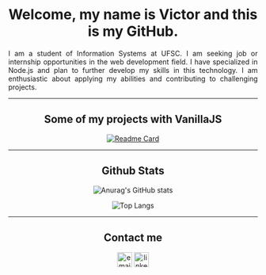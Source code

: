<h1 align="center"> Welcome, my name is Victor and this is my GitHub. </h1>


<p align="justify"> I am a student of Information Systems at UFSC. I am seeking job or internship opportunities in the web development field. I have specialized in Node.js and plan to further develop my skills in this technology. I am enthusiastic about applying my abilities and contributing to challenging projects.</p>

---

<div align= "center">

<h2> Some of my projects with VanillaJS </h2>

[![Readme Card](https://github-readme-stats.vercel.app/api/pin/?username=victoraraujoo&repo=pokedex-js&theme=radical)](https://github.com/anuraghazra/github-readme-stats)
	
</div>

---

<div align= "center">

<h2> Github Stats </h2>

![Anurag's GitHub stats](https://github-readme-stats.vercel.app/api?username=victoraraujoo&show_icons=true&theme=radical)
	
![Top Langs](https://github-readme-stats.vercel.app/api/top-langs/?username=victoraraujoo&hide_progress=true&theme=radical)

</div>
	
---

<div align= "center">

<h2>  Contact me </h2>

<a href="mailto:victorm.araujoo@gmail.com"><img src ="https://img.shields.io/badge/Gmail-D14836?style=for-the-badge&logo=gmail&logoColor=white" alt = "email" height = "30"></a>
<a href="https://www.linkedin.com/in/victor-ara%C3%BAjo-446597160/"><img src ="https://img.shields.io/badge/LinkedIn-0077B5?style=for-the-badge&logo=linkedin&logoColor=white" alt = "linked-in" height = "30"></a>
  
</div>

